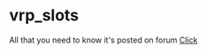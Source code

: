 # vrp_slots
All that you need to know it's posted on forum [Click](https://forum.fivem.net/t/release-vrp-vrp-slots-5x3-slot-machine-animated-sound-effects)
